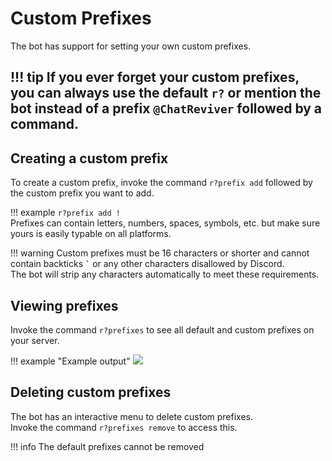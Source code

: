 <style>
    /* Shows the pointer when you hover over the @ */
    .tag { cursor: pointer; }
    
    /* Copy to clipboard tooltip container */
    .tag {
      position: relative;
      display: inline-block;
      /*border-bottom: 1px dotted black;*/
    }

    /* Tooltip text */
    .tag .tag_text {
      visibility: hidden;
      background-color: black;
      color: #fff;
      text-align: center;
      padding: 3px 0;
      border-radius: 6px;   /* This rounds the corners for some reason */

      width: 130px;
      bottom: 100%;
      left: 50%;
      margin-left: -65px; /* Use half of the width (130/2 = 65), to center */

      position: absolute;
      z-index: 1;
    }
    
    /* On hover */
    .tag:hover .tag_text {
      visibility: visible;
    }

</style>

# Custom Prefixes
The bot has support for setting your own custom prefixes.

!!! tip
    If you ever forget your custom prefixes, you can always use the default `r?`
    or mention the bot instead of a prefix 
    <a class="tag" onclick="navigator.clipboard.writeText('@ChatReviver#0198 ')">
    `@ChatReviver`<span class="tag_text">Copy to clipboard</span></a> 
    followed by a command.
---

## Creating a custom prefix
To create a custom prefix, invoke the command `r?prefix add` followed by the custom prefix you want to add.

!!! example
    `r?prefix add !`  
    Prefixes can contain letters, numbers, spaces, symbols, etc. but make sure yours is easily typable on all platforms.  

!!! warning
    Custom prefixes must be 16 characters or shorter and cannot contain backticks **`` ` ``**
    or any other characters disallowed by Discord.  
    The bot will strip any characters automatically to meet these requirements.

## Viewing prefixes
Invoke the command `r?prefixes` to see all default and custom prefixes on your server.

!!! example "Example output"
    ![](/images/logo.png)
    
## Deleting custom prefixes
The bot has an interactive menu to delete custom prefixes.  
Invoke the command `r?prefixes remove` to access this.

!!! info
    The default prefixes cannot be removed